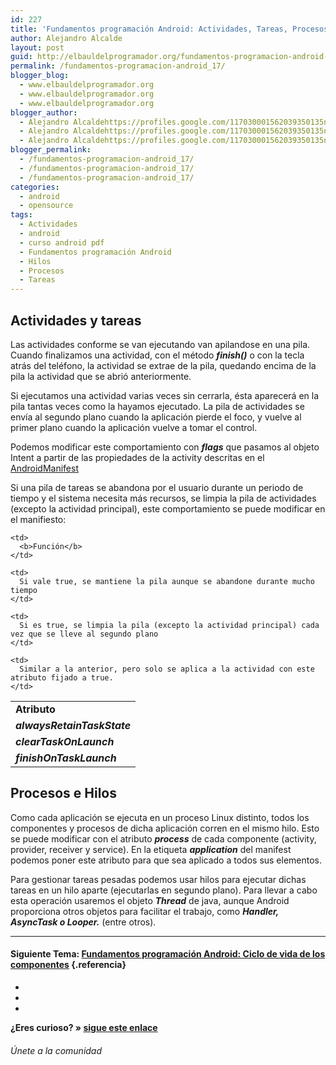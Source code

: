 ```yaml
---
id: 227
title: 'Fundamentos programación Android: Actividades, Tareas, Procesos e Hilos'
author: Alejandro Alcalde
layout: post
guid: http://elbauldelprogramador.org/fundamentos-programacion-android-actividades-tareas-procesos-e-hilos/
permalink: /fundamentos-programacion-android_17/
blogger_blog:
  - www.elbauldelprogramador.org
  - www.elbauldelprogramador.org
  - www.elbauldelprogramador.org
blogger_author:
  - Alejandro Alcaldehttps://profiles.google.com/117030001562039350135noreply@blogger.com
  - Alejandro Alcaldehttps://profiles.google.com/117030001562039350135noreply@blogger.com
  - Alejandro Alcaldehttps://profiles.google.com/117030001562039350135noreply@blogger.com
blogger_permalink:
  - /fundamentos-programacion-android_17/
  - /fundamentos-programacion-android_17/
  - /fundamentos-programacion-android_17/
categories:
  - android
  - opensource
tags:
  - Actividades
  - android
  - curso android pdf
  - Fundamentos programación Android
  - Hilos
  - Procesos
  - Tareas
---
```

<div class="icodroid">
</div>

## Actividades y tareas

Las actividades conforme se van ejecutando van apilandose en una pila. Cuando finalizamos una actividad, con el método ***finish()*** o con la tecla atrás del teléfono, la actividad se extrae de la pila, quedando encima de la pila la actividad que se abrió anteriormente.

Si ejecutamos una actividad varias veces sin cerrarla, ésta aparecerá en la pila tantas veces como la hayamos ejecutado. La pila de actividades se envía al segundo plano cuando la aplicación pierde el foco, y vuelve al primer plano cuando la aplicación vuelve a tomar el control.

  
<!--more-->

Podemos modificar este comportamiento con ***flags*** que pasamos al objeto Intent a partir de las propiedades de la activity descritas en el [AndroidManifest][1]

Si una pila de tareas se abandona por el usuario durante un periodo de tiempo y el sistema necesita más recursos, se limpia la pila de actividades (excepto la actividad principal), este comportamiento se puede modificar en el manifiesto:



<table>
  <tr>
    <td>
      <b>Atributo</b>
    </td>
    
    <td>
      <b>Función</b>
    </td>
  </tr>
  
  <tr>
    <td>
      <i><b>alwaysRetainTaskState</b></i>
    </td>
    
    <td>
      Si vale true, se mantiene la pila aunque se abandone durante mucho tiempo
    </td>
  </tr>
  
  <tr>
    <td>
      <i><b>clearTaskOnLaunch</b></i>
    </td>
    
    <td>
      Si es true, se limpia la pila (excepto la actividad principal) cada vez que se lleve al segundo plano
    </td>
  </tr>
  
  <tr>
    <td>
      <b><i>finishOnTaskLaunch</i></b>
    </td>
    
    <td>
      Similar a la anterior, pero solo se aplica a la actividad con este atributo fijado a true.
    </td>
  </tr>
</table>



## Procesos e Hilos

Como cada aplicación se ejecuta en un proceso Linux distinto, todos los componentes y procesos de dicha aplicación corren en el mismo hilo. Esto se puede modificar con el atributo ***process*** de cada componente (activity, provider, receiver y service). En la etiqueta ***application*** del manifest podemos poner este atributo para que sea aplicado a todos sus elementos.

Para gestionar tareas pesadas podemos usar hilos para ejecutar dichas tareas en un hilo aparte (ejecutarlas en segundo plano). Para llevar a cabo esta operación usaremos el objeto ***Thread*** de java, aunque Android proporciona otros objetos para facilitar el trabajo, como ***Handler, AsyncTask o Looper.*** (entre otros).

* * *

#### Siguiente Tema: [Fundamentos programación Android: Ciclo de vida de los componentes][2] {.referencia}



<div class="sharedaddy">
  <div class="sd-content">
    <ul>
      <li>
        <a class="hastip" rel="nofollow" href="http://twitter.com/home?status=Fundamentos programación Android: Actividades, Tareas, Procesos e Hilos+http://elbauldelprogramador.com/fundamentos-programacion-android_17/+V%C3%ADa+%40elbaulp" onclick="javascript:window.open(this.href, '', 'menubar=no,toolbar=no,resizable=yes,scrollbars=yes,height=600,width=600');return false;" title="Compartir en Twitter" target="_blank"><span class="iconbox-title"><i class="icon-twitter icon-2x"></i></span></a>
      </li>
      <li>
        <a class="hastip" rel="nofollow" href="http://www.facebook.com/sharer.php?u=http://elbauldelprogramador.com/fundamentos-programacion-android_17/&t=Fundamentos programación Android: Actividades, Tareas, Procesos e Hilos+http://elbauldelprogramador.com/fundamentos-programacion-android_17/+V%C3%ADa+%40elbaulp" onclick="javascript:window.open(this.href, '', 'menubar=no,toolbar=no,resizable=yes,scrollbars=yes,height=600,width=600');return false;" title="Compartir en Facebook" target="_blank"><span class="iconbox-title"><i class="icon-facebook icon-2x"></i></span></a>
      </li>
      <li>
        <a class="hastip" rel="nofollow" href="https://plus.google.com/share?url=Fundamentos programación Android: Actividades, Tareas, Procesos e Hilos+http://elbauldelprogramador.com/fundamentos-programacion-android_17/+V%C3%ADa+%40elbaulp" onclick="javascript:window.open(this.href, '', 'menubar=no,toolbar=no,resizable=yes,scrollbars=yes,height=600,width=600');return false;" title="Compartir en G+" target="_blank"><span class="iconbox-title"><i class="icon-google-plus icon-2x"></i></span></a>
      </li>
    </ul>
  </div>
</div>

<span id="socialbottom" class="highlight style-2">

<p>
  <strong>¿Eres curioso? » <a onclick="javascript:_gaq.push(['_trackEvent','random','click-random']);" href="/index.php?random=1">sigue este enlace</a></strong>
</p>

<h6>
  Únete a la comunidad
</h6>

<div class="iconsc hastip" title="2240 seguidores">
  <a href="http://twitter.com/elbaulp" target="_blank"><i class="icon-twitter"></i></a>
</div>

<div class="iconsc hastip" title="2452 fans">
  <a href="http://facebook.com/elbauldelprogramador" target="_blank"><i class="icon-facebook"></i></a>
</div>

<div class="iconsc hastip" title="0 +1s">
  <a href="http://plus.google.com/+Elbauldelprogramador" target="_blank"><i class="icon-google-plus"></i></a>
</div>

<div class="iconsc hastip" title="Repositorios">
  <a href="http://github.com/algui91" target="_blank"><i class="icon-github"></i></a>
</div>

<div class="iconsc hastip" title="Feed RSS">
  <a href="http://elbauldelprogramador.com/feed" target="_blank"><i class="icon-rss"></i></a>
</div></span>

 [1]: http://developer.android.com/guide/topics/manifest/manifest-intro.html
 [2]: /fundamentos-programacion-android-ciclo/